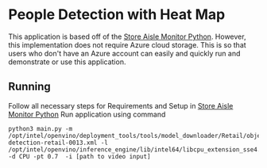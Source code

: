 # People Detection with Heat Map
This application is based off of the [Store Aisle Monitor Python](https://github.com/intel-iot-devkit/store-aisle-monitor-python). However, this implementation does not require Azure cloud storage. This is so that users who 
don't have an Azure account can easily and quickly run and demonstrate or use this application. 

## Running
Follow all necessary steps for Requirements and Setup in [Store Aisle Monitor Python](https://github.com/intel-iot-devkit/store-aisle-monitor-python) 
Run application using command
    
    python3 main.py -m /opt/intel/openvino/deployment_tools/tools/model_downloader/Retail/object_detection/pedestrian/rmnet_ssd/0013/dldt/person-detection-retail-0013.xml -l /opt/intel/openvino/inference_engine/lib/intel64/libcpu_extension_sse4.so -d CPU -pt 0.7  -i [path to video input]
